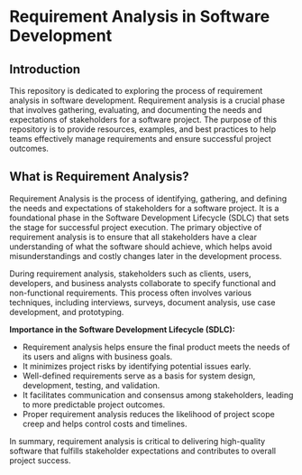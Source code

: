 # Requirement Analysis in Software Development

## Introduction

This repository is dedicated to exploring the process of requirement analysis in software development. Requirement analysis is a crucial phase that involves gathering, evaluating, and documenting the needs and expectations of stakeholders for a software project. The purpose of this repository is to provide resources, examples, and best practices to help teams effectively manage requirements and ensure successful project outcomes.

## What is Requirement Analysis?

Requirement Analysis is the process of identifying, gathering, and defining the needs and expectations of stakeholders for a software project. It is a foundational phase in the Software Development Lifecycle (SDLC) that sets the stage for successful project execution. The primary objective of requirement analysis is to ensure that all stakeholders have a clear understanding of what the software should achieve, which helps avoid misunderstandings and costly changes later in the development process.

During requirement analysis, stakeholders such as clients, users, developers, and business analysts collaborate to specify functional and non-functional requirements. This process often involves various techniques, including interviews, surveys, document analysis, use case development, and prototyping.

**Importance in the Software Development Lifecycle (SDLC):**
- Requirement analysis helps ensure the final product meets the needs of its users and aligns with business goals.
- It minimizes project risks by identifying potential issues early.
- Well-defined requirements serve as a basis for system design, development, testing, and validation.
- It facilitates communication and consensus among stakeholders, leading to more predictable project outcomes.
- Proper requirement analysis reduces the likelihood of project scope creep and helps control costs and timelines.

In summary, requirement analysis is critical to delivering high-quality software that fulfills stakeholder expectations and contributes to overall project success.

